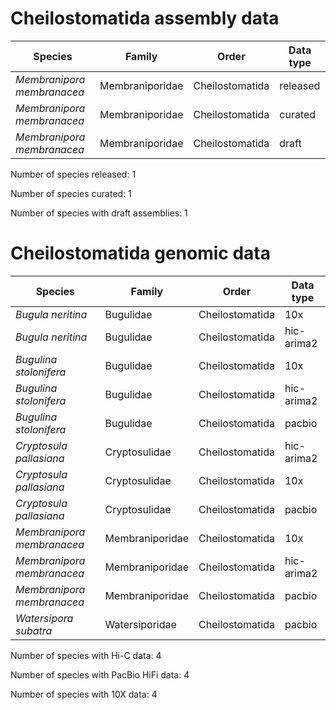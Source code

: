 # Cheilostomatida assembly data

| Species | Family | Order | Data type |
| -- | --- | --- | --- |
| *Membranipora membranacea* | Membraniporidae | Cheilostomatida | released |
| *Membranipora membranacea* | Membraniporidae | Cheilostomatida | curated |
| *Membranipora membranacea* | Membraniporidae | Cheilostomatida | draft |

Number of species released: 1

Number of species curated: 1

Number of species with draft assemblies: 1

# Cheilostomatida genomic data

| Species | Family | Order | Data type |
| -- | --- | --- | --- |
| *Bugula neritina* | Bugulidae | Cheilostomatida | 10x |
| *Bugula neritina* | Bugulidae | Cheilostomatida | hic-arima2 |
| *Bugulina stolonifera* | Bugulidae | Cheilostomatida | 10x |
| *Bugulina stolonifera* | Bugulidae | Cheilostomatida | hic-arima2 |
| *Bugulina stolonifera* | Bugulidae | Cheilostomatida | pacbio |
| *Cryptosula pallasiana* | Cryptosulidae | Cheilostomatida | hic-arima2 |
| *Cryptosula pallasiana* | Cryptosulidae | Cheilostomatida | 10x |
| *Cryptosula pallasiana* | Cryptosulidae | Cheilostomatida | pacbio |
| *Membranipora membranacea* | Membraniporidae | Cheilostomatida | 10x |
| *Membranipora membranacea* | Membraniporidae | Cheilostomatida | hic-arima2 |
| *Membranipora membranacea* | Membraniporidae | Cheilostomatida | pacbio |
| *Watersipora subatra* | Watersiporidae | Cheilostomatida | pacbio |

Number of species with Hi-C data: 4

Number of species with PacBio HiFi data: 4

Number of species with 10X data: 4
